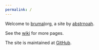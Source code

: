 ```yaml
---
permalink: /
---
```


Welcome to [brumal](/wiki/brumal)org, a site by [abstrnoah](/abstrnoah).

See the [wiki](/wiki) for more pages.

The site is maintained at [GitHub][1].

[1]: https://github.com/abstrnoah/abstrnoah.github.io
